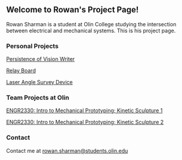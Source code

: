 ## Welcome to Rowan's Project Page!

Rowan Sharman is a student at Olin College studying the intersection between electrical and mechanical systems.
This is his project page.

### Personal Projects

[Persistence of Vision Writer](https://rowansharman.github.io/POV/)

[Relay Board](https://rowansharman.github.io/RelayBoard/)

[Laser Angle Survey Device](https://rowansharman.github.io/LaserAngle/)


### Team Projects at Olin
[ENGR2330: Intro to Mechanical Prototyping; Kinetic Sculpture 1](https://rowansharman.github.io/MechProto1)

[ENGR2330: Intro to Mechanical Prototyping; Kinetic Sculpture 2](https://rowansharman.github.io/MechProto2)


### Contact

Contact me at rowan.sharman@students.olin.edu
